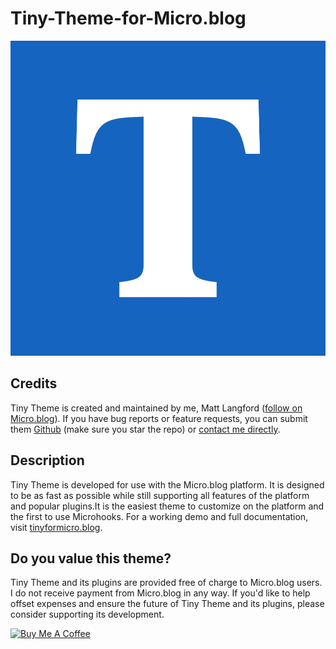# Tiny-Theme-for-Micro.blog

![Tiny Theme for Micro.blog Logo](https://github.com/MattSLangford/Tiny-Theme-for-Micro.blog/blob/main/screenshot.jpg?raw=true)

## Credits

Tiny Theme is created and maintained by me, Matt Langford ([follow on Micro.blog](http://micro.blog/mtt?remote_follow=1)). If you have bug reports or feature requests, you can submit them [Github](https://github.com/MattSLangford/Tiny-Theme-for-Micro.blog) (make sure you star the repo) or [contact me directly](https://mattlangford.com/about/#contact).

## Description
Tiny Theme is developed for use with the Micro.blog platform. It is designed to be as fast as possible while still supporting all features of the platform and popular plugins.It is the easiest theme to customize on the platform and the first to use Microhooks. For a working demo and full documentation, visit [tinyformicro.blog](https://tiny.micro.blog).

## Do you value this theme?

Tiny Theme and its plugins are provided free of charge to Micro.blog users. I do not receive payment from Micro.blog in any way. If you'd like to help offset expenses and ensure the future of Tiny Theme and its plugins, please consider supporting its development.

<a href="https://www.buymeacoffee.com/mattlangford" target="_blank"><img src="https://cdn.buymeacoffee.com/buttons/v2/default-yellow.png" alt="Buy Me A Coffee" style="height: 60px !important;width: 217px !important;" ></a>
